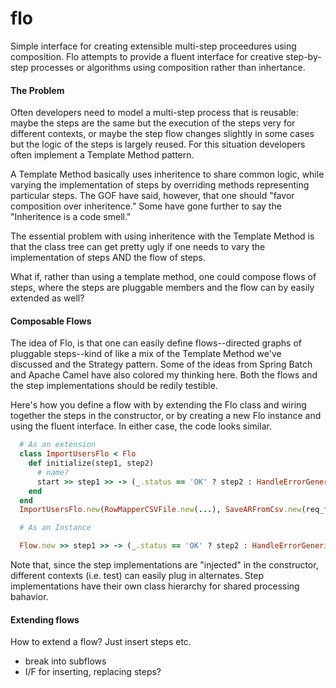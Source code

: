 flo
===

Simple interface for creating extensible multi-step proceedures using composition.  Flo attempts to provide a fluent interface for creative step-by-step processes or algorithms using composition rather than inhertance.

#### The Problem
Often developers need to model a multi-step process that is reusable:  maybe the steps are the same but the execution of the steps very for different contexts, or maybe the step flow changes slightly in some cases but the logic of the steps is largely reused.  For this situation developers often implement a Template Method pattern.

A Template Method basically uses inheritence to share common logic, while varying the implementation of steps by overriding methods representing particular steps.  The GOF have said, however, that one should "favor composition over inheritence."  Some have gone further to say the "Inheritence is a code smell."

The essential problem with using inheritence with the Template Method is that the class tree can get pretty ugly if one needs to vary the implementation of steps AND the flow of steps.

What if, rather than using a template method, one could compose flows of steps, where the steps are pluggable members and the flow can by easily extended as well?

#### Composable Flows
The idea of Flo, is that one can easily define flows--directed graphs of pluggable steps--kind of like a mix of the Template Method we've discussed and the Strategy pattern.  Some of the ideas from Spring Batch and Apache Camel have also colored my thinking here.  Both the flows and the step implementations should be redily testible.

Here's how you define a flow with by extending the Flo class and wiring together the steps in the constructor, or by creating a new Flo instance and using the fluent interface.  In either case, the code looks similar.  

```ruby
  # As an extension
  class ImportUsersFlo < Flo
    def initialize(step1, step2) 
      # name?
      start >> step1 >> -> (_.status == 'OK' ? step2 : HandleErrorGeneric.new)
    end
  end
  ImportUsersFlo.new(RowMapperCSVFile.new(...), SaveARFromCsv.new(req_fields, ...)).go
```
```ruby
  # As an Instance

  Flow.new >> step1 >> -> (_.status == 'OK' ? step2 : HandleErrorGeneric.new).go

```
Note that, since the step implementations are "injected" in the constructor, different contexts (i.e. test) can easily plug in alternates.  Step implementations have their own class hierarchy for shared processing bahavior.

#### Extending flows
How to extend a flow?  Just insert steps etc.
 - break into subflows
 - I/F for inserting, replacing steps?
